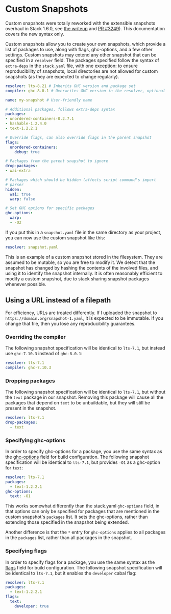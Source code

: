 # Custom Snapshots

Custom snapshots were totally reworked with the extensible snapshots
overhaul in Stack 1.6.0, see
[the writeup](https://www.fpcomplete.com/blog/2017/07/stacks-new-extensible-snapshots)
and
[PR #3249](https://github.com/commercialhaskell/stack/pull/3249)). This
documentation covers the new syntax only.

Custom snapshots allow you to create your own snapshots, which provide
a list of packages to use, along with flags, ghc-options, and a few
other settings. Custom snapshots may extend any other snapshot that
can be specified in a `resolver` field. The packages specified follow
the syntax of `extra-deps` in the `stack.yaml` file, with one
exception: to ensure reproducibility of snapshots, local directories
are not allowed for custom snapshots (as they are expected to change
regularly).

```yaml
resolver: lts-8.21 # Inherits GHC version and package set
compiler: ghc-8.0.1 # Overwrites GHC version in the resolver, optional

name: my-snapshot # User-friendly name

# Additional packages, follows extra-deps syntax
packages:
- unordered-containers-0.2.7.1
- hashable-1.2.4.0
- text-1.2.2.1

# Override flags, can also override flags in the parent snapshot
flags:
  unordered-containers:
    debug: true

# Packages from the parent snapshot to ignore
drop-packages:
- wai-extra

# Packages which should be hidden (affects script command's import
# parser
hidden:
  wai: true
  warp: false

# Set GHC options for specific packages
ghc-options:
  warp:
  - -O2
```

If you put this in a `snapshot.yaml` file in the same directory as your project,
you can now use the custom snapshot like this:

```yaml
resolver: snapshot.yaml
```

This is an example of a custom snapshot stored in the filesystem. They are
assumed to be mutable, so you are free to modify it. We detect that the snapshot
has changed by hashing the contents of the involved files, and using it to
identify the snapshot internally. It is often reasonably efficient to modify a
custom snapshot, due to stack sharing snapshot packages whenever possible.

## Using a URL instead of a filepath

For efficiency, URLs are treated differently. If I uploaded the snapshot to
`https://domain.org/snapshot-1.yaml`, it is expected to be immutable. If you
change that file, then you lose any reproducibility guarantees.

### Overriding the compiler

The following snapshot specification will be identical to `lts-7.1`, but instead
use `ghc-7.10.3` instead of `ghc-8.0.1`:

```yaml
resolver: lts-7.1
compiler: ghc-7.10.3
```

### Dropping packages

The following snapshot specification will be identical to `lts-7.1`, but without
the `text` package in our snapshot. Removing this package will cause all the
packages that depend on `text` to be unbuildable, but they will still be present
in the snapshot.

```yaml
resolver: lts-7.1
drop-packages:
  - text
```

### Specifying ghc-options

In order to specify ghc-options for a package, you use the same syntax as the
[ghc-options](yaml_configuration.md#ghc-options) field for build configuration.
The following snapshot specification will be identical to `lts-7.1`, but
provides `-O1` as a ghc-option for `text`:

```yaml
resolver: lts-7.1
packages:
  - text-1.2.2.1
ghc-options:
  text: -O1
```

This works somewhat differently than the stack.yaml `ghc-options` field, in that
options can only be specified for packages that are mentioned in the custom
snapshot's `packages` list. It sets the ghc-options, rather than extending those
specified in the snapshot being extended.

Another difference is that the `*` entry for `ghc-options` applies to all
packages in the `packages` list, rather than all packages in the snapshot.

### Specifying flags

In order to specify flags for a package, you use the same syntax as the
[flags](yaml_configuration.md#flags) field for build configuration. The
following snapshot specification will be identical to `lts-7.1`, but
it enables the `developer` cabal flag:

```yaml
resolver: lts-7.1
packages:
  - text-1.2.2.1
flags:
  text:
    developer: true
```

